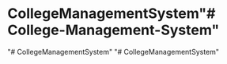 # CollegeManagementSystem"# College-Management-System" 
"# CollegeManagementSystem" 
"# CollegeManagementSystem" 
